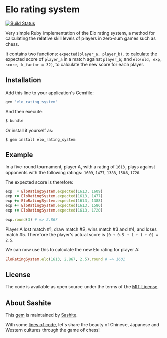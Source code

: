 # Elo rating system

[![Build Status](https://travis-ci.org/sashite/elo_rating_system.svg?branch=master)](https://travis-ci.org/sashite/elo_rating_system)

Very simple Ruby implementation of the Elo rating system, a method for calculating the relative skill levels of players in zero-sum games such as chess.

It contains two functions: `expected(player_a, player_b)`, to calculate the expected score of `player_a` in a match against `player_b`; and `elo(old, exp, score, k_factor = 32)`, to calculate the new score for each player.

## Installation

Add this line to your application's Gemfile:

```ruby
gem 'elo_rating_system'
```

And then execute:

    $ bundle

Or install it yourself as:

    $ gem install elo_rating_system

## Example

In a five-round tournament, player A, with a rating of `1613`, plays against opponents with the following ratings: `1609`, `1477`, `1388`, `1586`, `1720`.

The expected score is therefore:

```ruby
exp  = EloRatingSystem.expected(1613, 1609)
exp += EloRatingSystem.expected(1613, 1477)
exp += EloRatingSystem.expected(1613, 1388)
exp += EloRatingSystem.expected(1613, 1586)
exp += EloRatingSystem.expected(1613, 1720)

exp.round(3) # => 2.867
```

Player A lost match #1, draw match #2, wins match #3 and #4, and loses match #5.
Therefore the player's actual score is `(0 + 0.5 + 1 + 1 + 0) = 2.5`.

We can now use this to calculate the new Elo rating for player A:

```ruby
EloRatingSystem.elo(1613, 2.867, 2.5).round # => 1601
```

## License

The code is available as open source under the terms of the [MIT License](https://opensource.org/licenses/MIT).

## About Sashite

This [gem](https://rubygems.org/gems/elo_rating_system) is maintained by [Sashite](https://sashite.com/).

With some [lines of code](https://github.com/sashite/), let's share the beauty of Chinese, Japanese and Western cultures through the game of chess!
